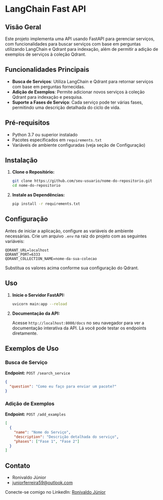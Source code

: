 # LangChain Fast API

## Visão Geral

Este projeto implementa uma API usando FastAPI para gerenciar serviços, com funcionalidades para buscar serviços com base em perguntas utilizando LangChain e Qdrant para indexação, além de permitir a adição de exemplos de serviços à coleção Qdrant.

## Funcionalidades Principais

- **Busca de Serviços**: Utiliza LangChain e Qdrant para retornar serviços com base em perguntas fornecidas.
- **Adição de Exemplos**: Permite adicionar novos serviços à coleção Qdrant para indexação e pesquisa.
- **Suporte a Fases de Serviço**: Cada serviço pode ter várias fases, permitindo uma descrição detalhada do ciclo de vida.

## Pré-requisitos

- Python 3.7 ou superior instalado
- Pacotes especificados em `requirements.txt`
- Variáveis de ambiente configuradas (veja seção de Configuração)

## Instalação

1. **Clone o Repositório:**

   ```bash
   git clone https://github.com/seu-usuario/nome-do-repositorio.git
   cd nome-do-repositorio
   ```

2. **Instale as Dependências:**

   ```bash
   pip install -r requirements.txt
   ```

## Configuração

Antes de iniciar a aplicação, configure as variáveis de ambiente necessárias. Crie um arquivo `.env` na raiz do projeto com as seguintes variáveis:

```
QDRANT_URL=localhost
QDRANT_PORT=6333
QDRANT_COLLECTION_NAME=nome-da-sua-colecao
```

Substitua os valores acima conforme sua configuração do Qdrant.

## Uso

1. **Inicie o Servidor FastAPI:**

   ```bash
   uvicorn main:app --reload
   ```

2. **Documentação da API:**

   Acesse `http://localhost:8000/docs` no seu navegador para ver a documentação interativa da API. Lá você pode testar os endpoints diretamente.

## Exemplos de Uso

### Busca de Serviço

**Endpoint:** `POST /search_service`

```json
{
  "question": "Como eu faço para enviar um pacote?"
}
```

### Adição de Exemplos

**Endpoint:** `POST /add_examples`

```json
[
  {
    "name": "Nome do Serviço",
    "description": "Descrição detalhada do serviço",
    "phases": ["Fase 1", "Fase 2"]
  }
]
```

## Contato

- Ronivaldo Júnior
- juniorferreira59@outlook.com

Conecte-se comigo no LinkedIn: [Ronivaldo Júnior](https://www.linkedin.com/in/ronivaldo-junior/)